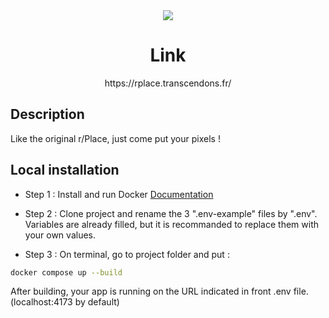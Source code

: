 <div align="center">
	<img src="https://i.postimg.cc/4df82Wb6/Screen-Recording2024-05-08at02-08-24-ezgif-com-video-to-gif-converter.gif">
</div>

<h1 align="center">
	Link
</h1>
<p align="center">
	https://rplace.transcendons.fr/
</p>


## Description
Like the original r/Place, just come put your pixels !

## Local installation

- Step 1 : Install and run Docker [Documentation](https://docs.docker.com/engine/install/)

- Step 2 : Clone project and rename the 3 ".env-example" files by ".env". Variables are already filled, but it is recommanded to replace them with your own values.

- Step 3 : On terminal, go to project folder and put :
```bash
docker compose up --build
```

After building, your app is running on the URL indicated in front .env file. (localhost:4173 by default)
